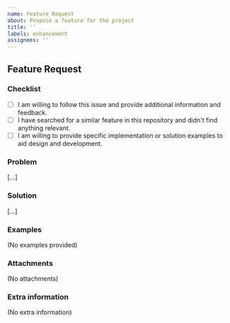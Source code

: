 ```yaml
---
name: Feature Request
about: Propose a feature for the project
title: ''
labels: enhancement
assignees: ''
---
```


## Feature Request

### Checklist
<!-- Check all checkboxes that apply. These aren't required, but more is better! -->

- [ ] I am willing to follow this issue and provide additional information and feedback.
- [ ] I have searched for a similar feature in this repository and didn't find anything relevant.
- [ ] I am willing to provide specific implementation or solution examples to aid design and development.

### Problem
<!-- A clear and concise description of why you want this feature. -->

[...]

### Solution
<!-- A clear and concise description of the feature or solution to the problem. -->

[...]

### Examples
<!-- If applicable, replace the below text with explanations or mockups of solutions you wish to be implemented. -->

(No examples provided)

### Attachments
<!-- If applicable, replace the below text with screenshots, files, links and other attachments to help explain your problem or proposed solution. -->

(No attachments)

### Extra information
<!-- If applicable, replace the below text with any other relevant context and helpful information which you think may be useful. -->

(No extra information)

<!-- 🎉 Thank you for taking the time to fill out this feature request! -->
